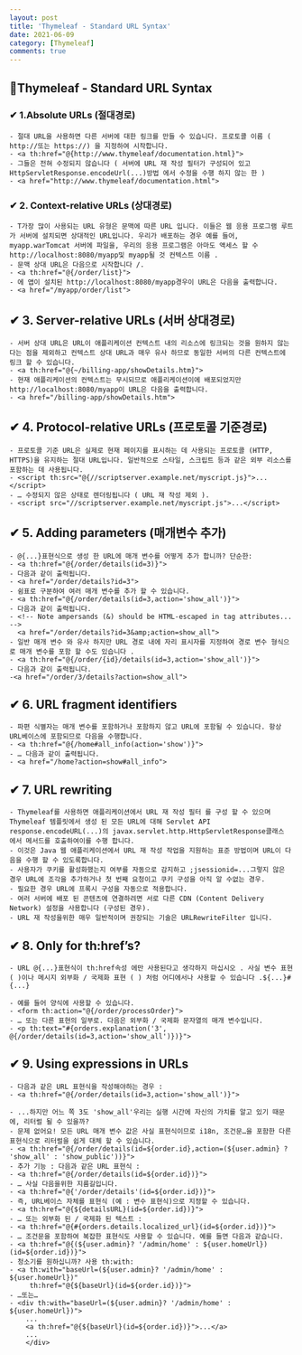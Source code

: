 ```yaml
---
layout: post
title: 'Thymeleaf - Standard URL Syntax'
date: 2021-06-09
category: [Thymeleaf]
comments: true
---
```


## 🔷Thymeleaf - Standard URL Syntax

### ✔ 1.Absolute URLs (절대경로)

    - 절대 URL을 사용하면 다른 서버에 대한 링크를 만들 수 있습니다. 프로토콜 이름 ( http://또는 https://) 을 지정하여 시작합니다.
    - <a th:href="@{http://www.thymeleaf/documentation.html}">
    - 그들은 전혀 수정되지 않습니다 ( 서버에 URL 재 작성 필터가 구성되어 있고 HttpServletResponse.encodeUrl(...)방법 에서 수정을 수행 하지 않는 한 )
    - <a href="http://www.thymeleaf/documentation.html">

### ✔ 2. Context-relative URLs (상대경로)

    - T가장 많이 사용되는 URL 유형은 문맥에 따른 URL 입니다. 이들은 웹 응용 프로그램 루트가 서버에 설치되면 상대적인 URL입니다. 우리가 배포하는 경우 예를 들어, myapp.warTomcat 서버에 파일을, 우리의 응용 프로그램은 아마도 액세스 할 수 http://localhost:8080/myapp및 myapp될 것 컨텍스트 이름 .
    - 문맥 상대 URL은 다음으로 시작합니다 /.
    - <a th:href="@{/order/list}">
    - 에 앱이 설치된 http://localhost:8080/myapp경우이 URL은 다음을 출력합니다.
    - <a href="/myapp/order/list">

## ✔ 3. Server-relative URLs (서버 상대경로)

    - 서버 상대 URL은 URL이 애플리케이션 컨텍스트 내의 리소스에 링크되는 것을 원하지 않는다는 점을 제외하고 컨텍스트 상대 URL과 매우 유사 하므로 동일한 서버의 다른 컨텍스트에 링크 할 수 있습니다.
    - <a th:href="@{~/billing-app/showDetails.htm}">
    - 현재 애플리케이션의 컨텍스트는 무시되므로 애플리케이션이에 배포되었지만 http://localhost:8080/myapp이 URL은 다음을 출력합니다.
    - <a href="/billing-app/showDetails.htm">

## ✔ 4. Protocol-relative URLs (프로토콜 기준경로)

    - 프로토콜 기준 URL은 실제로 현재 페이지를 표시하는 데 사용되는 프로토콜 (HTTP, HTTPS)을 유지하는 절대 URL입니다. 일반적으로 스타일, 스크립트 등과 같은 외부 리소스를 포함하는 데 사용됩니다.
    - <script th:src="@{//scriptserver.example.net/myscript.js}">...</script>
    - … 수정되지 않은 상태로 렌더링됩니다 ( URL 재 작성 제외 ).
    - <script src="//scriptserver.example.net/myscript.js">...</script>

## ✔ 5. Adding parameters (매개변수 추가)

    - @{...}표현식으로 생성 한 URL에 매개 변수를 어떻게 추가 합니까? 단순한:
    - <a th:href="@{/order/details(id=3)}">
    - 다음과 같이 출력됩니다.
    - <a href="/order/details?id=3">
    - 쉼표로 구분하여 여러 매개 변수를 추가 할 수 있습니다.
    - <a th:href="@{/order/details(id=3,action='show_all')}">
    - 다음과 같이 출력됩니다.
    - <!-- Note ampersands (&) should be HTML-escaped in tag attributes... -->
      <a href="/order/details?id=3&amp;action=show_all">
    - 일반 매개 변수 와 유사 하지만 URL 경로 내에 자리 표시자를 지정하여 경로 변수 형식으로 매개 변수를 포함 할 수도 있습니다 .
    - <a th:href="@{/order/{id}/details(id=3,action='show_all')}">
    - 다음과 같이 출력됩니다.
    -<a href="/order/3/details?action=show_all">

## ✔ 6. URL fragment identifiers

    - 파편 식별자는 매개 변수를 포함하거나 포함하지 않고 URL에 포함될 수 있습니다. 항상 URL베이스에 포함되므로 다음을 수행합니다.
    - <a th:href="@{/home#all_info(action='show')}">
    - … 다음과 같이 출력됩니다.
    - <a href="/home?action=show#all_info">

## ✔ 7. URL rewriting

    - Thymeleaf를 사용하면 애플리케이션에서 URL 재 작성 필터 를 구성 할 수 있으며 Thymeleaf 템플릿에서 생성 된 모든 URL에 대해 Servlet API response.encodeURL(...)의 javax.servlet.http.HttpServletResponse클래스 에서 메서드를 호출하여이를 수행 합니다.
    - 이것은 Java 웹 애플리케이션에서 URL 재 작성 작업을 지원하는 표준 방법이며 URL이 다음을 수행 할 수 있도록합니다.
    - 사용자가 쿠키를 활성화했는지 여부를 자동으로 감지하고 ;jsessionid=...그렇지 않은 경우 URL에 조각을 추가하거나 첫 번째 요청이고 쿠키 구성을 아직 알 수없는 경우.
    - 필요한 경우 URL에 프록시 구성을 자동으로 적용합니다.
    - 여러 서버에 배포 된 콘텐츠에 연결하려면 서로 다른 CDN (Content Delivery Network) 설정을 사용합니다 (구성된 경우).
    - URL 재 작성을위한 매우 일반적이며 권장되는 기술은 URLRewriteFilter 입니다.

## ✔ 8. Only for th:href’s?

    - URL @{...}표현식이 th:href속성 에만 사용된다고 생각하지 마십시오 . 사실 변수 표현 ( )이나 메시지 외부화 / 국제화 표현 ( ) 처럼 어디에서나 사용할 수 있습니다 .${...}#{...}

    - 예를 들어 양식에 사용할 수 있습니다.
    - <form th:action="@{/order/processOrder}">
    - … 또는 다른 표현의 일부로. 다음은 외부화 / 국제화 문자열의 매개 변수입니다.
    - <p th:text="#{orders.explanation('3', @{/order/details(id=3,action='show_all')})}">

## ✔ 9. Using expressions in URLs

    - 다음과 같은 URL 표현식을 작성해야하는 경우 :
    - <a th:href="@{/order/details(id=3,action='show_all')}">

    - ...하지만 어느 쪽 3도 'show_all'우리는 실행 시간에 자신의 가치를 알고 있기 때문에, 리터럴 될 수 있을까?
    - 문제 없어요! 모든 URL 매개 변수 값은 사실 표현식이므로 i18n, 조건문…을 포함한 다른 표현식으로 리터럴을 쉽게 대체 할 수 있습니다.
    - <a th:href="@{/order/details(id=${order.id},action=(${user.admin} ? 'show_all' : 'show_public'))}">
    - 추가 기능 : 다음과 같은 URL 표현식 :
    - <a th:href="@{/order/details(id=${order.id})}">
    - … 사실 다음을위한 지름길입니다.
    - <a th:href="@{'/order/details'(id=${order.id})}">
    - 즉, URL베이스 자체를 표현식 (예 : 변수 표현식)으로 지정할 수 있습니다.
    - <a th:href="@{${detailsURL}(id=${order.id})}">
    - … 또는 외부화 된 / 국제화 된 텍스트 :
    - <a th:href="@{#{orders.details.localized_url}(id=${order.id})}">
    - … 조건문을 포함하여 복잡한 표현식도 사용할 수 있습니다. 예를 들면 다음과 같습니다.
    - <a th:href="@{(${user.admin}? '/admin/home' : ${user.homeUrl})(id=${order.id})}">
    - 청소기를 원하십니까? 사용 th:with:
    - <a th:with="baseUrl=(${user.admin}? '/admin/home' : ${user.homeUrl})"
         th:href="@{${baseUrl}(id=${order.id})}">
    - …또는…
    - <div th:with="baseUrl=(${user.admin}? '/admin/home' : ${user.homeUrl})">
        ...
        <a th:href="@{${baseUrl}(id=${order.id})}">...</a>
        ...
        </div>
